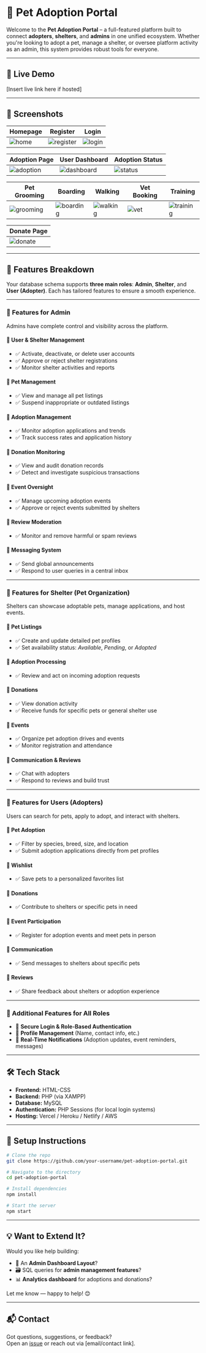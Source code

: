 # 🐾 Pet Adoption Portal

Welcome to the **Pet Adoption Portal** – a full-featured platform built to connect **adopters**, **shelters**, and **admins** in one unified ecosystem. Whether you're looking to adopt a pet, manage a shelter, or oversee platform activity as an admin, this system provides robust tools for everyone.

---

## 🚀 Live Demo  
[Insert live link here if hosted]

---

## 📸 Screenshots  

| Homepage | Register | Login |
|---|---|---|
| ![home](https://github.com/user-attachments/assets/f039ddcf-ea10-40d4-aed0-64316dee258c) | ![register](https://github.com/user-attachments/assets/723ae669-b123-48bb-b7cc-d7d144322043) | ![login](https://github.com/user-attachments/assets/6a82e53c-156f-47a1-b4ba-03f65d64b1e0) |

| Adoption Page | User Dashboard | Adoption Status |
|---|---|---|
| ![adoption](https://github.com/user-attachments/assets/2e868af7-704a-4b7f-ac21-813370800f48) | ![dashboard](https://github.com/user-attachments/assets/837ff53c-e320-4605-b387-73a9b80736ef) | ![status](https://github.com/user-attachments/assets/0322954f-e8f6-4a6f-b7ec-173944131a55) |

| Pet Grooming | Boarding | Walking | Vet Booking | Training |
|---|---|---|---|---|
| ![grooming](https://github.com/user-attachments/assets/43837124-3632-4830-9b9c-3f7dc560b50a) | ![boarding](https://github.com/user-attachments/assets/ea85cc35-bdbf-4603-9325-ee10520c8e66) | ![walking](https://github.com/user-attachments/assets/844c6154-2bcd-4286-acc6-69dff24891af) | ![vet](https://github.com/user-attachments/assets/760bd050-1fac-4fee-a926-12aa203fa4a1) | ![training](https://github.com/user-attachments/assets/aad1a44b-d28d-4c59-b925-2b7dfe8bd000) |

| Donate Page |
|---|
| ![donate](https://github.com/user-attachments/assets/c0371e41-5428-4ea6-9114-07d364d58a14) |

---

## 🔧 Features Breakdown

Your database schema supports **three main roles**: **Admin**, **Shelter**, and **User (Adopter)**. Each has tailored features to ensure a smooth experience.

---

### 🔹 Features for Admin

Admins have complete control and visibility across the platform.

#### 🔸 User & Shelter Management
- ✅ Activate, deactivate, or delete user accounts  
- ✅ Approve or reject shelter registrations  
- ✅ Monitor shelter activities and reports  

#### 🔸 Pet Management
- ✅ View and manage all pet listings  
- ✅ Suspend inappropriate or outdated listings  

#### 🔸 Adoption Management
- ✅ Monitor adoption applications and trends  
- ✅ Track success rates and application history  

#### 🔸 Donation Monitoring
- ✅ View and audit donation records  
- ✅ Detect and investigate suspicious transactions  

#### 🔸 Event Oversight
- ✅ Manage upcoming adoption events  
- ✅ Approve or reject events submitted by shelters  

#### 🔸 Review Moderation
- ✅ Monitor and remove harmful or spam reviews  

#### 🔸 Messaging System
- ✅ Send global announcements  
- ✅ Respond to user queries in a central inbox  

---

### 🔹 Features for Shelter (Pet Organization)

Shelters can showcase adoptable pets, manage applications, and host events.

#### 🔸 Pet Listings
- ✅ Create and update detailed pet profiles  
- ✅ Set availability status: *Available*, *Pending*, or *Adopted*  

#### 🔸 Adoption Processing
- ✅ Review and act on incoming adoption requests  

#### 🔸 Donations
- ✅ View donation activity  
- ✅ Receive funds for specific pets or general shelter use  

#### 🔸 Events
- ✅ Organize pet adoption drives and events  
- ✅ Monitor registration and attendance  

#### 🔸 Communication & Reviews
- ✅ Chat with adopters  
- ✅ Respond to reviews and build trust  

---

### 🔹 Features for Users (Adopters)

Users can search for pets, apply to adopt, and interact with shelters.

#### 🔸 Pet Adoption
- ✅ Filter by species, breed, size, and location  
- ✅ Submit adoption applications directly from pet profiles  

#### 🔸 Wishlist
- ✅ Save pets to a personalized favorites list  

#### 🔸 Donations
- ✅ Contribute to shelters or specific pets in need  

#### 🔸 Event Participation
- ✅ Register for adoption events and meet pets in person  

#### 🔸 Communication
- ✅ Send messages to shelters about specific pets  

#### 🔸 Reviews
- ✅ Share feedback about shelters or adoption experience  

---

### 🔹 Additional Features for All Roles

- 🔐 **Secure Login & Role-Based Authentication**  
- 👤 **Profile Management** (Name, contact info, etc.)  
- 🔔 **Real-Time Notifications** (Adoption updates, event reminders, messages)

---

## 🛠️ Tech Stack 

- **Frontend:**  HTML-CSS  
- **Backend:** PHP (via XAMPP)
- **Database:**  MySQL  
- **Authentication:** PHP Sessions (for local login systems) 
- **Hosting:** Vercel / Heroku / Netlify / AWS  

---

## 📌 Setup Instructions

```bash
# Clone the repo
git clone https://github.com/your-username/pet-adoption-portal.git

# Navigate to the directory
cd pet-adoption-portal

# Install dependencies
npm install

# Start the server
npm start
```

---

## 💡 Want to Extend It?

Would you like help building:
- 🧩 An **Admin Dashboard Layout**?
- 🗃️ SQL queries for **admin management features**?
- 📊 **Analytics dashboard** for adoptions and donations?

Let me know — happy to help! 😊

---

## 📬 Contact

Got questions, suggestions, or feedback?  
Open an [issue](https://github.com/ab1ngeorge/Pawfinds.git) or reach out via [email/contact link].
